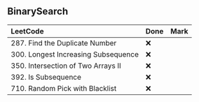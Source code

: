 ## BinarySearch

|          LeetCode                 | Done | Mark |
| :---                              | ---- | ---- |
| 287. Find the Duplicate Number |  ❌  |    |
| 300. Longest Increasing Subsequence |  ❌  |    |
| 350. Intersection of Two Arrays II |  ❌  |    |
| 392. Is Subsequence |  ❌  |    |
| 710. Random Pick with Blacklist |  ❌  |    |